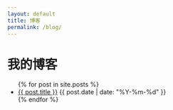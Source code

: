 ```yaml
---
layout: default
title: 博客
permalink: /blog/
---
```


<h1>我的博客</h1>

<ul>
  {% for post in site.posts %}
    <li>
      <a href="{{ post.url }}">{{ post.title }}</a>
      <span>{{ post.date | date: "%Y-%m-%d" }}</span>
    </li>
  {% endfor %}
</ul>
